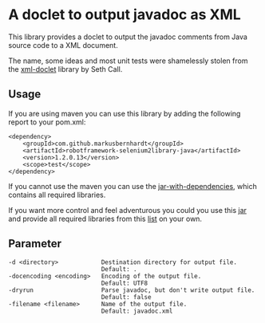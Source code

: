 A doclet to output javadoc as XML
=================================

This library provides a doclet to output the javadoc comments from Java source code to a XML document.

The name, some ideas and most unit tests were shamelessly stolen from the
[xml-doclet](http://code.google.com/p/xml-doclet) library by Seth Call.

Usage
-----

If you are using maven you can use this library by adding the following report to your pom.xml:

    <dependency>
        <groupId>com.github.markusbernhardt</groupId>
        <artifactId>robotframework-selenium2library-java</artifactId>
        <version>1.2.0.13</version>
        <scope>test</scope>
    </dependency>

If you cannot use the maven you can use the [jar-with-dependencies](http://search.maven.org/remotecontent?filepath=com/github/markusbernhardt/xml-doclet/1.0.0/xml-doclet-1.0.0-jar-with-dependencies.jar), which contains all required libraries.

If you want more control and feel adventurous you could you use this [jar](http://search.maven.org/remotecontent?filepath=com/github/markusbernhardt/xml-doclet/1.0.0/xml-doclet-1.0.0.jar) and provide all required libraries from this [list](DEPENDENCIES.md) on your own.

Parameter
---------

    -d <directory>            Destination directory for output file.
                              Default: .
    -docencoding <encoding>   Encoding of the output file.
                              Default: UTF8
    -dryrun                   Parse javadoc, but don't write output file.
                              Default: false
    -filename <filename>      Name of the output file.
                              Default: javadoc.xml


